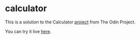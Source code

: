 # calculator
 
This is a solution to the Calculator [project](https://www.theodinproject.com/lessons/foundations-calculator) from The Odin Project. 

You can try it live [here](https://evorition.github.io/calculator/).
